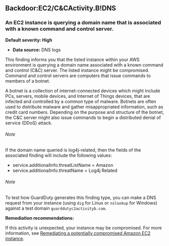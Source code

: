 Backdoor:EC2/C&CActivity.B!DNS
------------------------------


### An EC2 instance is querying a domain name that is associated with a known command and control server.


**Default severity: High**


 * **Data source:** DNS logs

This finding informs you that the listed instance within your AWS environment is querying a domain name associated with a known command and control (C&C) server. The listed instance might be compromised. Command and control servers are computers that issue commands to members of a botnet. 


A botnet is a collection of internet-connected devices which might include PCs, servers, mobile devices, and Internet of Things devices, that are infected and controlled by a common type of malware. Botnets are often used to distribute malware and gather misappropriated information, such as credit card numbers. Depending on the purpose and structure of the botnet, the C&C server might also issue commands to begin a distributed denial of service (DDoS) attack.


###### Note

If the domain name queried is log4j-related, then the fields of the associated finding will include the following values:

 * service.additionalInfo.threatListName = Amazon
* service.additionalInfo.threatName = Log4j Related

###### Note

To test how GuardDuty generates this finding type, you can make a DNS request from your instance (using `dig` for Linux or `nslookup` for Windows) against a test domain `guarddutyc2activityb.com`.


**Remediation recommendations:**


If this activity is unexpected, your instance may be compromised. For more information, see [Remediating a potentially compromised Amazon EC2 instance](https://docs.aws.amazon.com/guardduty/latest/ug/compromised-ec2.html).


